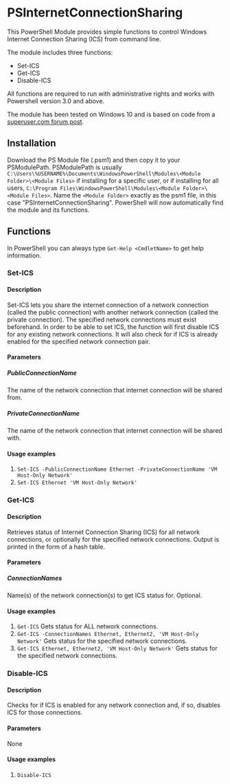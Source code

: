 # PSInternetConnectionSharing
This PowerShell Module provides simple functions to control Windows Internet Connection Sharing (ICS) from command line.

The module includes three functions:
* Set-ICS
* Get-ICS
* Disable-ICS 

All functions are required to run with administrative rights and works with Powershell version 3.0 and above. 

The module has been tested on Windows 10 and is based on code from a [superuser.com forum post](https://superuser.com/questions/470319/how-to-enable-internet-connection-sharing-using-command-line/649183).

## Installation

Download the PS Module file (.psm1) and then copy it to your PSModulePath. PSModulePath is usually `C:\Users\%USERNAME%\Documents\WindowsPowerShell\Modules\<Module Folder>\<Module Files>` if installing for a specific user, or if installing for all users, `C:\Program Files\WindowsPowerShell\Modules\<Module Folder>\<Module Files>`. Name the `<Module Folder>` exactly as the psm1 file, in this case "PSInternetConnectionSharing". PowerShell will now automatically find the module and its functions.
  
## Functions
In PowerShell you can always type `Get-Help <CmdletName>` to get help information.
### Set-ICS
#### Description
Set-ICS lets you share the internet connection of a network connection (called the public connection) with another
 network connection (called the private connection). The specified network connections must exist beforehand.
 In order to be able to set ICS, the function will first disable ICS for any existing network connections.
 It will also check for if ICS is already enabled for the specified network connection pair.
#### Parameters
##### PublicConnectionName
The name of the network connection that internet connection will be shared from.
##### PrivateConnectionName
The name of the network connection that internet connection will be shared with.
#### Usage examples
1. `Set-ICS -PublicConnectionName Ethernet -PrivateConnectionName 'VM Host-Only Network'`
2. `Set-ICS Ethernet 'VM Host-Only Network'`

### Get-ICS
#### Description
Retrieves status of Internet Connection Sharing (ICS) for all network connections, or optionally
 for the specified network connections. Output is printed in the form of a hash table.
#### Parameters
##### ConnectionNames
Name(s) of the network connection(s) to get ICS status for. Optional.
#### Usage examples
1. `Get-ICS` Gets status for ALL network connections.
2. `Get-ICS -ConnectionNames Ethernet, Ethernet2, 'VM Host-Only Network'` Gets status for the specified network connections.
3. `Get-ICS Ethernet, Ethernet2, 'VM Host-Only Network'` Gets status for the specified network connections.
### Disable-ICS
#### Description
Checks for if ICS is enabled for any network connection and, if so, disables ICS for those connections.
#### Parameters
None
#### Usage examples
1. `Disable-ICS`
